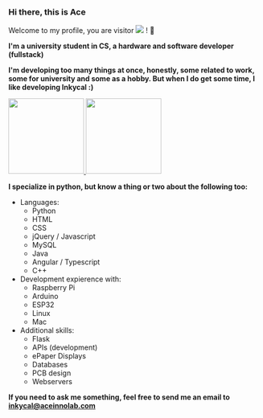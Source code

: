 ### Hi there, this is Ace
Welcome to my profile, you are visitor ![](https://komarev.com/ghpvc/?username=aceisace) ! :tada:

**I'm a university student in CS, a hardware and software developer (fullstack)**

**I'm developing too many things at once, honestly, some related to work, some for university and some as a hobby. But when I do get some time, I like developing Inkycal :)**


<a href="https://github.com/aceisace">
  <img src="https://github-readme-stats.vercel.app/api?username=aceisace&count_private=true&show_icons=true&bg_color=30,e96443,904e95&title_color=fff&text_color=fff" height="150px"/>
</a>
<a href="https://github.com/aceisace">
  <img src="https://github-readme-stats.vercel.app/api/top-langs/?username=aceisace&layout=compact&bg_color=30,e96443,904e95&title_color=fff&text_color=fff" height="150px"/>
</a>

**I specialize in python, but know a thing or two about the following too:**
* Languages:
  * Python
  * HTML
  * CSS
  * jQuery / Javascript
  * MySQL
  * Java
  * Angular / Typescript
  * C++
* Development expierence with:
  * Raspberry Pi
  * Arduino
  * ESP32
  * Linux
  * Mac
* Additional skills:
  * Flask
  * APIs (development)
  * ePaper Displays
  * Databases
  * PCB design
  * Webservers

**If you need to ask me something, feel free to send me an email to inkycal@aceinnolab.com**
